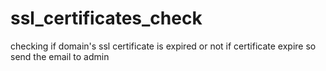 # ssl_certificates_check
checking if domain's ssl certificate is expired or not if certificate expire so send the email to admin
